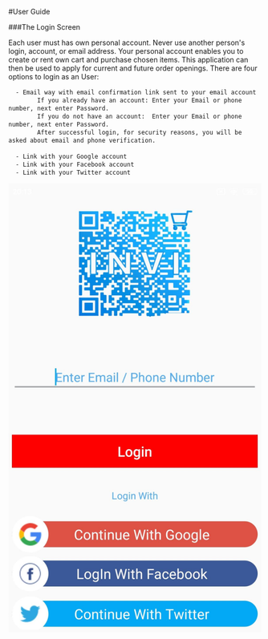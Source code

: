 #User Guide


###The Login Screen


Each user must has own personal account. Never use another person's login, account, or email address. 
Your personal account enables you to create or rent own cart and purchase chosen items. This application can then be used to apply for current and future order openings.
There are four options to login as an User:
        
      - Email way with email confirmation link sent to your email account
            If you already have an account: Enter your Email or phone number, next enter Password.
            If you do not have an account:  Enter your Email or phone number, next enter Password. 
            After successful login, for security reasons, you will be asked about email and phone verification.

      - Link with your Google account
      - Link with your Facebook account
      - Link with your Twitter account


![](docs/_pages/images/login.jpg)

